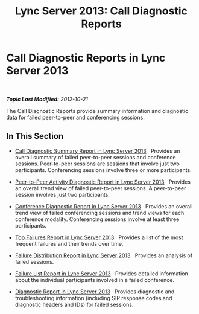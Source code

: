 ﻿---
title: 'Lync Server 2013: Call Diagnostic Reports'
TOCTitle: Call Diagnostic Reports
ms:assetid: 8d362dd9-a119-4601-a3b4-3e7ed0aaa92e
ms:mtpsurl: https://technet.microsoft.com/en-us/library/Gg615013(v=OCS.15)
ms:contentKeyID: 48184794
ms.date: 07/23/2014
mtps_version: v=OCS.15
---

<div data-xmlns="http://www.w3.org/1999/xhtml">

<div class="topic" data-xmlns="http://www.w3.org/1999/xhtml" data-msxsl="urn:schemas-microsoft-com:xslt" data-cs="http://msdn.microsoft.com/en-us/">

<div data-asp="http://msdn2.microsoft.com/asp">

# Call Diagnostic Reports in Lync Server 2013

</div>

<div id="mainSection">

<div id="mainBody">

<span> </span>

_**Topic Last Modified:** 2012-10-21_

The Call Diagnostic Reports provide summary information and diagnostic data for failed peer-to-peer and conferencing sessions.

<div>

## In This Section

  - [Call Diagnostic Summary Report in Lync Server 2013](lync-server-2013-call-diagnostic-summary-report.md)   Provides an overall summary of failed peer-to-peer sessions and conference sessions. Peer-to-peer sessions are sessions that involve just two participants. Conferencing sessions involve three or more participants.

  - [Peer-to-Peer Activity Diagnostic Report in Lync Server 2013](lync-server-2013-peer-to-peer-activity-diagnostic-report.md)   Provides an overall trend view of failed peer-to-peer sessions. A peer-to-peer session involves just two participants.

  - [Conference Diagnostic Report in Lync Server 2013](lync-server-2013-conference-diagnostic-report.md)   Provides an overall trend view of failed conferencing sessions and trend views for each conference modality. Conferencing sessions involve at least three participants.

  - [Top Failures Report in Lync Server 2013](lync-server-2013-top-failures-report.md)   Provides a list of the most frequent failures and their trends over time.

  - [Failure Distribution Report in Lync Server 2013](lync-server-2013-failure-distribution-report.md)   Provides an analysis of failed sessions.

  - [Failure List Report in Lync Server 2013](lync-server-2013-failure-list-report.md)   Provides detailed information about the individual participants involved in a failed conference.

  - [Diagnostic Report in Lync Server 2013](lync-server-2013-diagnostic-report.md)   Provides diagnostic and troubleshooting information (including SIP response codes and diagnostic headers and IDs) for failed sessions.

</div>

</div>

<span> </span>

</div>

</div>

</div>

